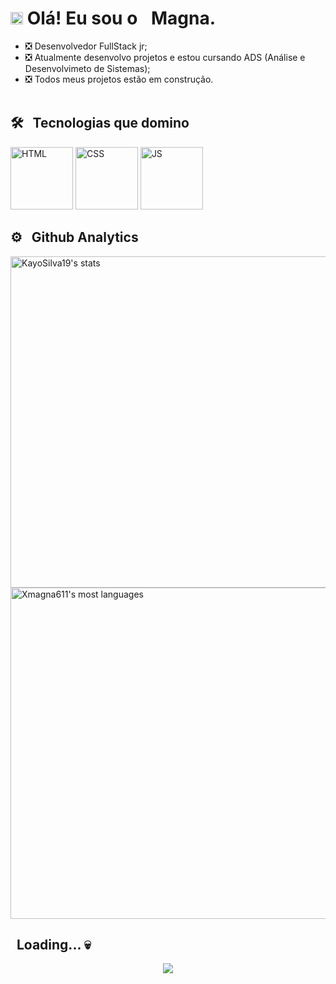 <h1><img src="https://i.picasion.com/pic92/49deadf8ef5914044c3f4eab639fe849.gif" width="20px"> Olá! Eu sou o <img src="https://i.picasion.com/pic92/de400dd48ca33e8520796d12580234b1.gif" width="15px">Magna.</h1>

- ❎ Desenvolvedor FullStack jr;
- ❎ Atualmente desenvolvo projetos e estou cursando ADS (Análise e Desenvolvimeto de Sistemas);
- ❎ Todos meus projetos estão em construção.
<br><br>

## 🛠 &nbsp; Tecnologias que domino
<p align="left">
  <img aling="center" width="100" alt="HTML" src="https://i.picasion.com/pic92/a578a527cedde16cecff24a5ed8b4a50.gif">
  <img aling="center" width="100" alt="CSS" src="https://i.picasion.com/pic92/bc1dba6dc17f6356b6be0331a20dc3be.gif">
  <img aling="center" width="100" alt="JS" src="https://i.picasion.com/pic92/80701bcb0a2eddc54b80aefc0c00017a.gif">
</p>

## ⚙ &nbsp; Github Analytics

<p align="left">
  <img width="530em" src="https://github-readme-stats.vercel.app/api?username=xmagna611&show_icons=true&theme=dark" alt="KayoSilva19's stats"/>
  <img width="530em" src="https://github-readme-stats.vercel.app/api/top-langs/?username=xmagna611&layout=compact&theme=dark" alt="Xmagna611's most languages"/>
</p>


## &nbsp; Loading... 💀
<p align="center">
  <a href="https://xmagna611.github.io/xMain/">
    <img src="https://i.picasion.com/pic92/b68ec1a391d2636a3b52390ce5ba5fe7.gif" />
  </a>
</p>



